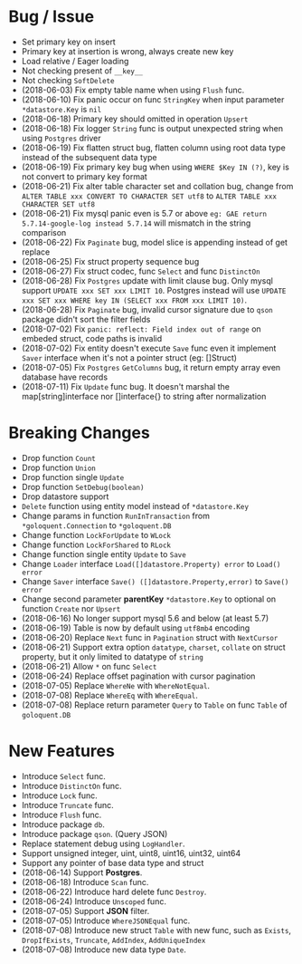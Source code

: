 # Bug / Issue

- Set primary key on insert
- Primary key at insertion is wrong, always create new key
- Load relative / Eager loading
- Not checking present of `__key__`
- Not checking `SoftDelete`
- (2018-06-03) Fix empty table name when using `Flush` func.
- (2018-06-10) Fix panic occur on func `StringKey` when input parameter `*datastore.Key` is `nil`
- (2018-06-18) Primary key should omitted in operation `Upsert`
- (2018-06-18) Fix logger `String` func is output unexpected string when using `Postgres` driver
- (2018-06-19) Fix flatten struct bug, flatten column using root data type instead of the subsequent data type
- (2018-06-19) Fix primary key bug when using `WHERE $Key IN (?)`, key is not convert to primary key format
- (2018-06-21) Fix alter table character set and collation bug, change from `ALTER TABLE xxx CONVERT TO CHARACTER SET utf8` to `ALTER TABLE xxx CHARACTER SET utf8`
- (2018-06-21) Fix mysql panic even is 5.7 or above `eg: GAE return 5.7.14-google-log instead 5.7.14` will mismatch in the string comparison
- (2018-06-22) Fix `Paginate` bug, model slice is appending instead of get replace
- (2018-06-25) Fix struct property sequence bug
- (2018-06-27) Fix struct codec, func `Select` and func `DistinctOn`
- (2018-06-28) Fix `Postgres` update with limit clause bug. Only mysql support `UPDATE xxx SET xxx LIMIT 10`. Postgres instead will use `UPDATE xxx SET xxx WHERE key IN (SELECT xxx FROM xxx LIMIT 10)`.
- (2018-06-28) Fix `Paginate` bug, invalid cursor signature due to `qson` package didn't sort the filter fields
- (2018-07-02) Fix `panic: reflect: Field index out of range` on embeded struct, code paths is invalid
- (2018-07-02) Fix entity doesn't execute `Save` func even it implement `Saver` interface when it's not a pointer struct (eg: []Struct)
- (2018-07-05) Fix `Postgres` `GetColumns` bug, it return empty array even database have records
- (2018-07-11) Fix `Update` func bug. It doesn't marshal the map[string]interface nor []interface{} to string after normalization

# Breaking Changes

- Drop function `Count`
- Drop function `Union`
- Drop function single `Update`
- Drop function `SetDebug(boolean)`
- Drop datastore support
- `Delete` function using entity model instead of `*datastore.Key`
- Change params in function `RunInTransaction` from `*goloquent.Connection` to `*goloquent.DB`
- Change function `LockForUpdate` to `WLock`
- Change function `LockForShared` to `RLock`
- Change function single entity `Update` to `Save`
- Change `Loader` interface `Load([]datastore.Property) error` to `Load() error`
- Change `Saver` interface `Save() ([]datastore.Property,error)` to `Save() error`
- Change second parameter **parentKey** `*datastore.Key` to optional on function `Create` nor `Upsert`
- (2018-06-16) No longer support mysql 5.6 and below (at least 5.7)
- (2018-06-19) Table is now by default using `utf8mb4` encoding
- (2018-06-20) Replace `Next` func in `Pagination` struct with `NextCursor`
- (2018-06-21) Support extra option `datatype`, `charset`, `collate` on struct property, but it only limited to datatype of `string`
- (2018-06-21) Allow `*` on func `Select`
- (2018-06-24) Replace offset pagination with cursor pagination
- (2018-07-05) Replace `WhereNe` with `WhereNotEqual`.
- (2018-07-08) Replace `WhereEq` with `WhereEqual`.
- (2018-07-08) Replace return parameter `Query` to `Table` on func `Table` of `goloquent.DB`

# New Features

- Introduce `Select` func.
- Introduce `DistinctOn` func.
- Introduce `Lock` func.
- Introduce `Truncate` func.
- Introduce `Flush` func.
- Introduce package `db`.
- Introduce package `qson`. (Query JSON)
- Replace statement debug using `LogHandler`.
- Support unsigned integer, uint, uint8, uint16, uint32, uint64
- Support any pointer of base data type and struct
- (2018-06-14) Support **Postgres**.
- (2018-06-18) Introduce `Scan` func.
- (2018-06-22) Introduce hard delete func `Destroy`.
- (2018-06-24) Introduce `Unscoped` func.
- (2018-07-05) Support **JSON** filter.
- (2018-07-05) Introduce `WhereJSONEqual` func.
- (2018-07-08) Introduce new struct `Table` with new func, such as `Exists`, `DropIfExists`, `Truncate`, `AddIndex`, `AddUniqueIndex`
- (2018-07-08) Introduce new data type `Date`.
